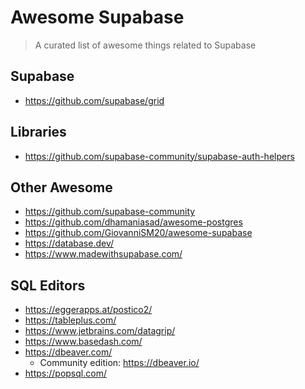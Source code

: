 # Awesome Supabase

> A curated list of awesome things related to Supabase

## Supabase

- https://github.com/supabase/grid

## Libraries

- https://github.com/supabase-community/supabase-auth-helpers

## Other Awesome

- https://github.com/supabase-community
- https://github.com/dhamaniasad/awesome-postgres
- https://github.com/GiovanniSM20/awesome-supabase
- https://database.dev/
- https://www.madewithsupabase.com/

## SQL Editors

- https://eggerapps.at/postico2/
- https://tableplus.com/
- https://www.jetbrains.com/datagrip/
- https://www.basedash.com/
- https://dbeaver.com/
  - Community edition: https://dbeaver.io/
- https://popsql.com/
